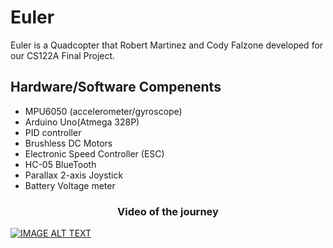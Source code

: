 # Euler 
Euler is a Quadcopter that Robert Martinez and Cody Falzone developed for our CS122A Final Project. 

## Hardware/Software Compenents
 * MPU6050 (accelerometer/gyroscope)
 * Arduino Uno(Atmega 328P)
 * PID controller
 * Brushless DC Motors
 * Electronic Speed Controller (ESC)
 * HC-05 BlueTooth 
 * Parallax 2-axis Joystick
 * Battery Voltage meter


 ### <center> Video of the journey</center>
    
[![IMAGE ALT TEXT](http://img.youtube.com/vi/j3vhlJPmKVM/0.jpg)](https://www.youtube.com/watch?v=j3vhlJPmKVM&index=10&list=PLC2s6WpUtqNxv8VVFbiadYVA_M-kmNAgN)






